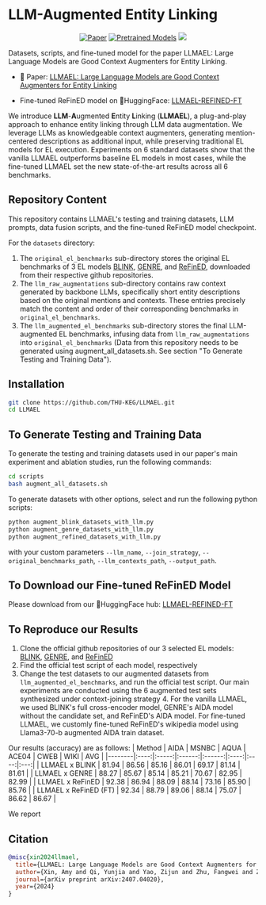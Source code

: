# LLM-Augmented Entity Linking

<p align="center">
    <a href="https://arxiv.org/abs/2407.04020"><img alt="Paper" src="https://img.shields.io/badge/📖-Paper-orange"></a>
    <a href="https://huggingface.co/THU-KEG/LLMAEL-ReFinED-FT"><img alt="Pretrained Models" src="https://img.shields.io/badge/🤗HuggingFace-Pretrained Models-green"></a>
    <a href="https://github.com/THU-KEG"><img src="https://img.shields.io/badge/THU-KEG_Group-blueviolet"></a>
</p>

Datasets, scripts, and fine-tuned model for the paper LLMAEL: Large Language Models are Good Context Augmenters for Entity Linking.

<p align="justify">

* 📖 Paper: [LLMAEL: Large Language Models are Good Context Augmenters for Entity Linking](https://arxiv.org/abs/2407.04020)

* Fine-tuned ReFinED model on 🤗HuggingFace: [LLMAEL-REFINED-FT](https://huggingface.co/THU-KEG/LLMAEL-ReFinED-FT)

</p>

We introduce <b>LLM</b>-<b>A</b>ugmented <b>E</b>ntity <b>L</b>inking (<b>LLMAEL</b>), a plug-and-play approach to enhance entity linking through LLM data augmentation. We leverage LLMs as knowledgeable context augmenters, generating mention-centered descriptions as additional input, while preserving traditional EL models for EL execution. Experiments on 6 standard datasets show that the vanilla LLMAEL outperforms baseline EL models in most cases, while the fine-tuned LLMAEL set the new state-of-the-art results across all 6 benchmarks. 


## Repository Content
This repository contains LLMAEL's testing and training datasets, LLM prompts, data fusion scripts, and the fine-tuned ReFinED model checkpoint.

For the `datasets` directory:
1. The `original_el_benchmarks` sub-directory stores the original EL benchmarks of 3 EL models [BLINK](https://github.com/facebookresearch/BLINK), [GENRE](https://github.com/facebookresearch/GENRE), and [ReFinED](https://github.com/amazon-science/ReFinED), downloaded from their respective github repositories. 
2. The  `llm_raw_augmentations` sub-directory contains raw context generated by backbone LLMs, specifically short entity descriptions based on the original mentions and contexts. These entries precisely match the content and order of their corresponding benchmarks in `original_el_benchmarks`.
3. The `llm_augmented_el_benchmarks` sub-directory stores the final LLM-augmented EL benchmarks, infusing data from `llm_raw_augmentations` into `original_el_benchmarks` (Data from this repository needs to be generated using augment_all_datasets.sh. See section "To Generate Testing and Training Data").


## Installation

``` bash
git clone https://github.com/THU-KEG/LLMAEL.git
cd LLMAEL
```


## To Generate Testing and Training Data

To generate the testing and training datasets used in our paper's main experiment and ablation studies, run the following commands:

``` bash
cd scripts
bash augment_all_datasets.sh
```

To generate datasets with other options, select and run the following python scripts:

``` bash
python augment_blink_datasets_with_llm.py
python augment_genre_datasets_with_llm.py
python augment_refined_datasets_with_llm.py
```

with your custom parameters `--llm_name`, `--join_strategy`, `--original_benchmarks_path`, `--llm_contexts_path`, `--output_path`.


## To Download our Fine-tuned ReFinED Model

Please download from our 🤗HuggingFace hub: [LLMAEL-REFINED-FT](https://huggingface.co/THU-KEG/LLMAEL-ReFinED-FT)


## To Reproduce our Results

1. Clone the official github repositories of our 3 selected EL models: [BLINK](https://github.com/facebookresearch/BLINK), [GENRE](https://github.com/facebookresearch/GENRE), and [ReFinED](https://github.com/amazon-science/ReFinED)
2. Find the official test script of each model, respectively
3. Change the test datasets to our augmented datasets from `llm_augmented_el_benchmarks`, and run the official test script. Our main experiments are conducted using the 6 augmented test sets synthesized under context-joining strategy 4. For the vanilla LLMAEL, we used BLINK's full cross-encoder model, GENRE's AIDA model without the candidate set, and ReFinED's AIDA model. For fine-tuned LLMAEL, we customly fine-tuned ReFinED's wikipedia model using Llama3-70-b augmented AIDA train dataset. 

Our results (accuracy) are as follows:
| Method | AIDA | MSNBC |  AQUA  | ACE04  | CWEB | WIKI | AVG |
|--------|:----:|:-----:|:------:|:------:|:----:|:----:|:---:|
| LLMAEL x BLINK |  81.94 | 86.56 | 85.16 | 86.01 | 69.17 | 81.14 | 81.61 |
| LLMAEL x GENRE |  88.27 | 85.67 | 85.14 | 85.21 | 70.67 | 82.95 | 82.99 |
| LLMAEL x ReFinED |  92.38 | 86.94 | 88.09 | 88.14 | 73.16 | 85.90 | 85.76 |
| LLMAEL x ReFinED (FT) |  92.34 | 88.79 | 89.06 | 88.14 | 75.07 | 86.62 | 86.67 |


We report

## Citation
```bibtex
@misc{xin2024llmael,
  title={LLMAEL: Large Language Models are Good Context Augmenters for Entity Linking},
  author={Xin, Amy and Qi, Yunjia and Yao, Zijun and Zhu, Fangwei and Zeng, Kaisheng and Bin, Xu and Hou, Lei and Li, Juanzi},
  journal={arXiv preprint arXiv:2407.04020},
  year={2024}
}
```
